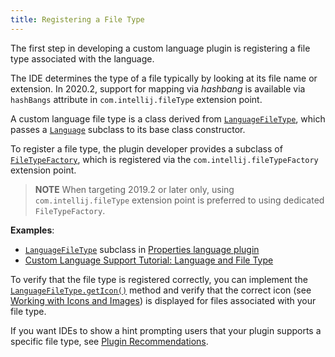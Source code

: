 ```yaml
---
title: Registering a File Type
---
```

<!-- Copyright 2000-2020 JetBrains s.r.o. and other contributors. Use of this source code is governed by the Apache 2.0 license that can be found in the LICENSE file. -->

The first step in developing a custom language plugin is registering a file type associated with the language.

The IDE determines the type of a file typically by looking at its file name or extension.
In 2020.2, support for mapping via _hashbang_ is available via `hashBangs` attribute in `com.intellij.fileType` extension point.

A custom language file type is a class derived from [`LanguageFileType`](upsource:///platform/core-api/src/com/intellij/openapi/fileTypes/LanguageFileType.java), which passes a [`Language`](upsource:///platform/core-api/src/com/intellij/lang/Language.java) subclass to its base class constructor.

To register a file type, the plugin developer provides a subclass of [`FileTypeFactory`](upsource:///platform/platform-api/src/com/intellij/openapi/fileTypes/FileTypeFactory.java), which is registered via the `com.intellij.fileTypeFactory` extension point.
> **NOTE** When targeting 2019.2 or later only, using `com.intellij.fileType` extension point is preferred to using dedicated `FileTypeFactory`.

**Examples**:
- [`LanguageFileType`](upsource:///platform/core-api/src/com/intellij/openapi/fileTypes/LanguageFileType.java) subclass in [Properties language plugin](upsource:///plugins/properties/properties-psi-api/src/com/intellij/lang/properties/PropertiesFileType.java)
- [Custom Language Support Tutorial: Language and File Type](/tutorials/custom_language_support/language_and_filetype.md)

To verify that the file type is registered correctly, you can implement the [`LanguageFileType.getIcon()`](upsource:///platform/core-api/src/com/intellij/openapi/fileTypes/LanguageFileType.java) method and verify that the correct icon (see [Working with Icons and Images](/reference_guide/work_with_icons_and_images.md)) is displayed for files associated with your file type.

If you want IDEs to show a hint prompting users that your plugin supports a specific file type, see [Plugin Recommendations](https://plugins.jetbrains.com/docs/marketplace/intellij-plugin-recommendations.html).
